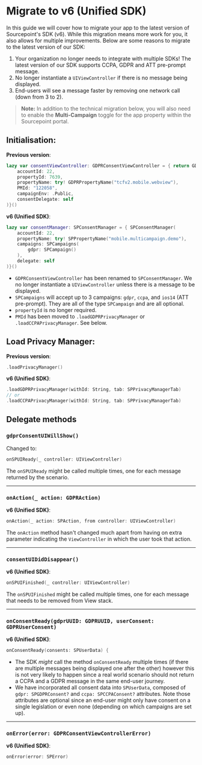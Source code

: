 # Migrate to v6 (Unified SDK)
In this guide we will cover how to migrate your app to the latest version of Sourcepoint's SDK (v6). While this migration means more work for you, it also allows for multiple improvements. Below are some reasons to migrate to the latest version of our SDK:

1. Your organization no longer needs to integrate with multiple SDKs! The latest version of our SDK supports CCPA, GDPR and ATT pre-prompt message.
2. No longer instantiate a `UIViewController` if there is no message being displayed.
3. End-users will see a message faster by removing one network call (down from 3 to 2).

>**Note:** In addition to the technical migration below, you will also need to enable the **Multi-Campaign** toggle for the app property within the Sourcepoint portal. 

## Initialisation:

**Previous version**:
```swift
lazy var consentViewController: GDPRConsentViewController = { return GDPRConsentViewController(
    accountId: 22,
    propertyId: 7639,
    propertyName: try! GDPRPropertyName("tcfv2.mobile.webview"),
    PMId: "122058",
    campaignEnv: .Public,
    consentDelegate: self
)}()
```
**v6 (Unified SDK)**:
```swift
lazy var consentManager: SPConsentManager = { SPConsentManager(
    accountId: 22,
    propertyName: try! SPPropertyName("mobile.multicampaign.demo"),
    campaigns: SPCampaigns(
        gdpr: SPCampaign()
    ),
    delegate: self
)}()
```

* `GDPRConsentViewController` has been renamed to `SPConsentManager`. We no longer instantiate a `UIViewController` unless there is a message to be displayed.
* `SPCampaigns` will accept up to 3 campaigns: `gdpr`, `ccpa`, and `ios14` (ATT pre-prompt). They are all of the type `SPCampaign` and are all optional.
* `propertyId` is no longer required.
* `PMId` has been moved to `.loadGDPRPrivacyManager` or `.loadCCPAPrivacyManager`. See below.

## Load Privacy Manager:
**Previous version**:
```swift
.loadPrivacyManager()
```
**v6 (Unified SDK)**:
```swift
.loadGDPRPrivacyManager(withId: String, tab: SPPrivacyManagerTab)
// or
.loadCCPAPrivacyManager(withId: String, tab: SPPrivacyManagerTab)
```

## Delegate methods

### `gdprConsentUIWillShow()`
Changed to:
```swift
onSPUIReady(_ controller: UIViewController)
```
The `onSPUIReady` might be called multiple times, one for each message returned by the scenario.

***

### `onAction(_ action: GDPRAction)`
**v6 (Unified SDK)**:
```swift
onAction(_ action: SPAction, from controller: UIViewController)
```
The `onAction` method hasn't changed much apart from having on extra parameter indicating the `ViewController` in which the user took that action.

***

### `consentUIDidDisappear()`
**v6 (Unified SDK)**:
```swift
onSPUIFinished(_ controller: UIViewController)
```
The `onSPUIFinished` might be called multiple times, one for each message that needs to be removed from View stack.

***

### `onConsentReady(gdprUUID: GDPRUUID, userConsent: GDPRUserConsent)`
**v6 (Unified SDK)**:
```swift
onConsentReady(consents: SPUserData) {
```
* The SDK _might_ call the method `onConsentReady` multiple times (if there are multiple messages being displayed one after the other) however this is not very likely to happen since a real world scenario should not return a CCPA and a GDPR message in the same end-user journey.
* We have incorporated all consent data into `SPUserData`, composed of `gdpr: SPGDPRConsent?` and `ccpa: SPCCPAConsent?` attributes. Note those attributes are optional since an end-user might only have consent on a single legislation or even none (depending on which campaigns are set up).

***

### `onError(error: GDPRConsentViewControllerError)`
**v6 (Unified SDK)**:
```swift
onError(error: SPError)
```
